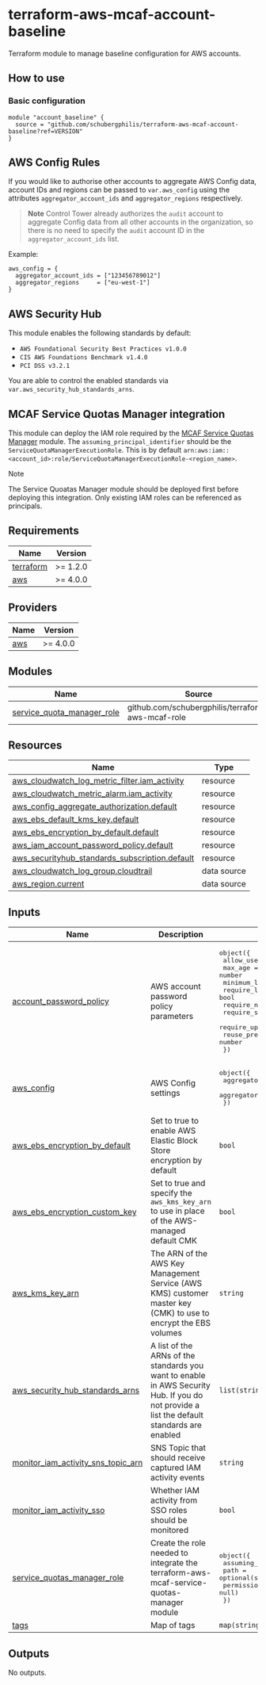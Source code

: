 # terraform-aws-mcaf-account-baseline

Terraform module to manage baseline configuration for AWS accounts.

## How to use

### Basic configuration

```hcl
module "account_baseline" {
  source = "github.com/schubergphilis/terraform-aws-mcaf-account-baseline?ref=VERSION"
}
```

## AWS Config Rules

If you would like to authorise other accounts to aggregate AWS Config data, account IDs and regions can be passed to `var.aws_config` using the attributes `aggregator_account_ids` and `aggregator_regions` respectively.

> **Note**
> Control Tower already authorizes the `audit` account to aggregate Config data from all other accounts in the organization, so there is no need to specify the `audit` account ID in the `aggregator_account_ids` list.

Example:

```hcl
aws_config = {
  aggregator_account_ids = ["123456789012"]
  aggregator_regions     = ["eu-west-1"]
}
```

## AWS Security Hub

This module enables the following standards by default:

- `AWS Foundational Security Best Practices v1.0.0`
- `CIS AWS Foundations Benchmark v1.4.0`
- `PCI DSS v3.2.1`

You are able to control the enabled standards via `var.aws_security_hub_standards_arns`.

## MCAF Service Quotas Manager integration

This module can deploy the IAM role required by the [MCAF Service Quotas Manager](https://github.com/schubergphilis/terraform-aws-mcaf-service-quotas-manager) module. The `assuming_principal_identifier` should be the `ServiceQuotaManagerExecutionRole`. This is by default `arn:aws:iam::<account_id>:role/ServiceQuotaManagerExecutionRole-<region_name>`.

> [!NOTE]  
> The Service Quoatas Manager module should be deployed first before deploying this integration. Only existing IAM roles can be referenced as principals.

<!-- BEGIN_TF_DOCS -->
## Requirements

| Name | Version |
|------|---------|
| <a name="requirement_terraform"></a> [terraform](#requirement\_terraform) | >= 1.2.0 |
| <a name="requirement_aws"></a> [aws](#requirement\_aws) | >= 4.0.0 |

## Providers

| Name | Version |
|------|---------|
| <a name="provider_aws"></a> [aws](#provider\_aws) | >= 4.0.0 |

## Modules

| Name | Source | Version |
|------|--------|---------|
| <a name="module_service_quota_manager_role"></a> [service\_quota\_manager\_role](#module\_service\_quota\_manager\_role) | github.com/schubergphilis/terraform-aws-mcaf-role | v0.3.3 |

## Resources

| Name | Type |
|------|------|
| [aws_cloudwatch_log_metric_filter.iam_activity](https://registry.terraform.io/providers/hashicorp/aws/latest/docs/resources/cloudwatch_log_metric_filter) | resource |
| [aws_cloudwatch_metric_alarm.iam_activity](https://registry.terraform.io/providers/hashicorp/aws/latest/docs/resources/cloudwatch_metric_alarm) | resource |
| [aws_config_aggregate_authorization.default](https://registry.terraform.io/providers/hashicorp/aws/latest/docs/resources/config_aggregate_authorization) | resource |
| [aws_ebs_default_kms_key.default](https://registry.terraform.io/providers/hashicorp/aws/latest/docs/resources/ebs_default_kms_key) | resource |
| [aws_ebs_encryption_by_default.default](https://registry.terraform.io/providers/hashicorp/aws/latest/docs/resources/ebs_encryption_by_default) | resource |
| [aws_iam_account_password_policy.default](https://registry.terraform.io/providers/hashicorp/aws/latest/docs/resources/iam_account_password_policy) | resource |
| [aws_securityhub_standards_subscription.default](https://registry.terraform.io/providers/hashicorp/aws/latest/docs/resources/securityhub_standards_subscription) | resource |
| [aws_cloudwatch_log_group.cloudtrail](https://registry.terraform.io/providers/hashicorp/aws/latest/docs/data-sources/cloudwatch_log_group) | data source |
| [aws_region.current](https://registry.terraform.io/providers/hashicorp/aws/latest/docs/data-sources/region) | data source |

## Inputs

| Name | Description | Type | Default | Required |
|------|-------------|------|---------|:--------:|
| <a name="input_account_password_policy"></a> [account\_password\_policy](#input\_account\_password\_policy) | AWS account password policy parameters | <pre>object({<br>    allow_users_to_change        = bool<br>    max_age                      = number<br>    minimum_length               = number<br>    require_lowercase_characters = bool<br>    require_numbers              = bool<br>    require_symbols              = bool<br>    require_uppercase_characters = bool<br>    reuse_prevention_history     = number<br>  })</pre> | <pre>{<br>  "allow_users_to_change": true,<br>  "max_age": 90,<br>  "minimum_length": 14,<br>  "require_lowercase_characters": true,<br>  "require_numbers": true,<br>  "require_symbols": true,<br>  "require_uppercase_characters": true,<br>  "reuse_prevention_history": 24<br>}</pre> | no |
| <a name="input_aws_config"></a> [aws\_config](#input\_aws\_config) | AWS Config settings | <pre>object({<br>    aggregator_account_ids = list(string)<br>    aggregator_regions     = list(string)<br>  })</pre> | `null` | no |
| <a name="input_aws_ebs_encryption_by_default"></a> [aws\_ebs\_encryption\_by\_default](#input\_aws\_ebs\_encryption\_by\_default) | Set to true to enable AWS Elastic Block Store encryption by default | `bool` | `true` | no |
| <a name="input_aws_ebs_encryption_custom_key"></a> [aws\_ebs\_encryption\_custom\_key](#input\_aws\_ebs\_encryption\_custom\_key) | Set to true and specify the `aws_kms_key_arn` to use in place of the AWS-managed default CMK | `bool` | `false` | no |
| <a name="input_aws_kms_key_arn"></a> [aws\_kms\_key\_arn](#input\_aws\_kms\_key\_arn) | The ARN of the AWS Key Management Service (AWS KMS) customer master key (CMK) to use to encrypt the EBS volumes | `string` | `null` | no |
| <a name="input_aws_security_hub_standards_arns"></a> [aws\_security\_hub\_standards\_arns](#input\_aws\_security\_hub\_standards\_arns) | A list of the ARNs of the standards you want to enable in AWS Security Hub. If you do not provide a list the default standards are enabled | `list(string)` | `null` | no |
| <a name="input_monitor_iam_activity_sns_topic_arn"></a> [monitor\_iam\_activity\_sns\_topic\_arn](#input\_monitor\_iam\_activity\_sns\_topic\_arn) | SNS Topic that should receive captured IAM activity events | `string` | `null` | no |
| <a name="input_monitor_iam_activity_sso"></a> [monitor\_iam\_activity\_sso](#input\_monitor\_iam\_activity\_sso) | Whether IAM activity from SSO roles should be monitored | `bool` | `true` | no |
| <a name="input_service_quotas_manager_role"></a> [service\_quotas\_manager\_role](#input\_service\_quotas\_manager\_role) | Create the role needed to integrate the terraform-aws-mcaf-service-quotas-manager module | <pre>object({<br>    assuming_principal_identifier = string<br>    path                          = optional(string, "/")<br>    permissions_boundary          = optional(string, null)<br>  })</pre> | `null` | no |
| <a name="input_tags"></a> [tags](#input\_tags) | Map of tags | `map(string)` | `{}` | no |

## Outputs

No outputs.
<!-- END_TF_DOCS -->
